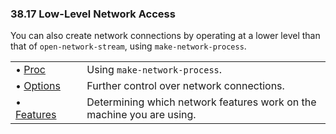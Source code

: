 

### 38.17 Low-Level Network Access

You can also create network connections by operating at a lower level than that of `open-network-stream`, using `make-network-process`.

|                                            |    |                                                                       |
| :----------------------------------------- | -- | :-------------------------------------------------------------------- |
| • [Proc](Network-Processes.html)           |    | Using `make-network-process`.                                         |
| • [Options](Network-Options.html)          |    | Further control over network connections.                             |
| • [Features](Network-Feature-Testing.html) |    | Determining which network features work on the machine you are using. |
